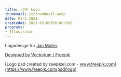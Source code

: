 ```yaml
---
title: »JM« Logo
thumbnail: jm/thumbnail.webp
date: März 2021
createdAt: 2021-03-00T00:00:00Z
programs:
- Illustrator
---
```


Logodesign für [Jan Müller](https://jan-mueller.at/).

<asset-image src="jm/logo_digital.webp" alt="Digitales Logo"></asset-image>
[Designed by Vectorium / Freepik](http://www.freepik.com)
<p></p>

<asset-image src="jm/logo_print.webp" alt="Gedrucktes Logo"></asset-image>
[Logo psd created by rawpixel.com - www.freepik.com](https://www.freepik.com/psd/logo)
<p></p>
